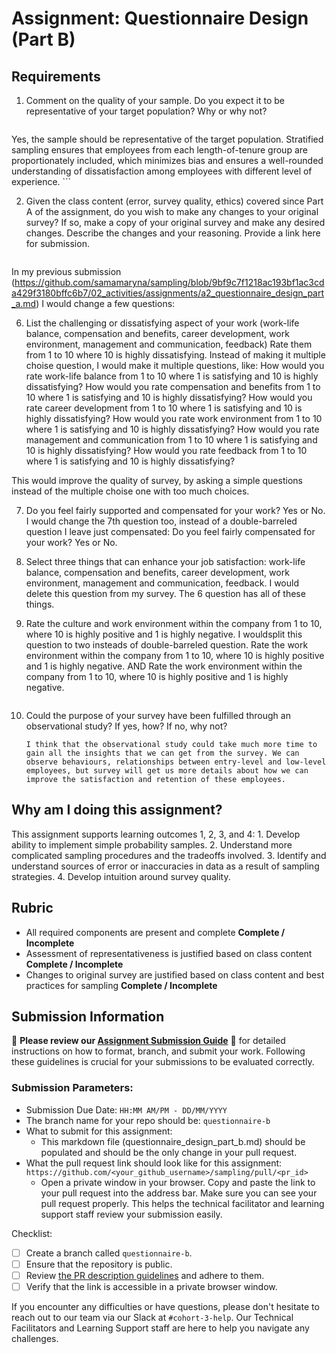 # Assignment: Questionnaire Design (Part B)

## Requirements
1. Comment on the quality of your sample. Do you expect it to be representative of your target population? Why or why not?

    ```
Yes, the sample should be representative of the target population. Stratified sampling ensures that employees from each length-of-tenure group are proportionately included, which minimizes bias and ensures a well-rounded understanding of dissatisfaction among employees with different level of experience. 
    ```

2. Given the class content (error, survey quality, ethics) covered since Part A of the assignment, do you wish to make any changes to your original survey? If so, make a copy of your original survey and make any desired changes. Describe the changes and your reasoning. Provide a link here for submission.

    ```
In my previous submission (https://github.com/samamaryna/sampling/blob/9bf9c7f1218ac193bf1ac3cda429f3180bffc6b7/02_activities/assignments/a2_questionnaire_design_part_a.md) I would change a few questions: 

6. List the challenging or dissatisfying aspect of your work (work-life balance, compensation and benefits, career development, work environment, management and communication, feedback) Rate them from 1 to 10 where 10 is highly dissatisfying. 
Instead of making it multiple choise question, I would make it multiple questions, like: 
How would you rate work-life balance from 1 to 10 where 1 is satisfying and 10 is highly dissatisfying?
How would you rate compensation and benefits from 1 to 10 where 1 is satisfying and 10 is highly dissatisfying?
How would you rate career development from 1 to 10 where 1 is satisfying and 10 is highly dissatisfying?
How would you rate work environment from 1 to 10 where 1 is satisfying and 10 is highly dissatisfying?
How would you rate management and communication from 1 to 10 where 1 is satisfying and 10 is highly dissatisfying?
How would you rate feedback from 1 to 10 where 1 is satisfying and 10 is highly dissatisfying?

This would improve the quality of survey, by asking a simple questions instead of the multiple choise one with too much choices. 


7. Do you feel fairly supported and compensated for your work? Yes or No. 
I would change the 7th question too, instead of a double-barreled question I leave just compensated:
Do you feel fairly compensated for your work? Yes or No. 


8. Select three things that can enhance your job satisfaction: work-life balance, compensation and benefits, career development, work environment, management and communication, feedback. 
I would delete this question from my survey. The 6 question has all of these things. 

10. Rate the culture and work environment within the company from 1 to 10, where 10 is highly positive and 1 is highly negative. 
I wouldsplit this question to two insteads of double-barreled question. 
Rate the work environment within the company from 1 to 10, where 10 is highly positive and 1 is highly negative. 
AND
Rate the work environment within the company from 1 to 10, where 10 is highly positive and 1 is highly negative. 
    ```

3. Could the purpose of your survey have been fulfilled through an observational study? If yes, how? If no, why not?

    ```
   I think that the observational study could take much more time to gain all the insights that we can get from the survey. We can observe behaviours, relationships between entry-level and low-level employees, but survey will get us more details about how we can improve the satisfaction and retention of these employees. 
    ```

## Why am I doing this assignment?

This assignment supports learning outcomes 1, 2, 3, and 4:
	1.	Develop ability to implement simple probability samples.
	2.	Understand more complicated sampling procedures and the tradeoffs involved.
	3.	Identify and understand sources of error or inaccuracies in data as a result of sampling strategies.
	4.	Develop intuition around survey quality.

## Rubric

-	All required components are present and complete **Complete / Incomplete**
-	Assessment of representativeness is justified based on class content **Complete / Incomplete**
-	Changes to original survey are justified based on class content and best practices for sampling **Complete / Incomplete**

## Submission Information

🚨 **Please review our [Assignment Submission Guide](https://github.com/UofT-DSI/onboarding/blob/main/onboarding_documents/submissions.md)** 🚨 for detailed instructions on how to format, branch, and submit your work. Following these guidelines is crucial for your submissions to be evaluated correctly.

### Submission Parameters:
* Submission Due Date: `HH:MM AM/PM - DD/MM/YYYY`
* The branch name for your repo should be: `questionnaire-b`
* What to submit for this assignment:
    * This markdown file (questionnaire_design_part_b.md) should be populated and should be the only change in your pull request.
* What the pull request link should look like for this assignment: `https://github.com/<your_github_username>/sampling/pull/<pr_id>`
    * Open a private window in your browser. Copy and paste the link to your pull request into the address bar. Make sure you can see your pull request properly. This helps the technical facilitator and learning support staff review your submission easily.

Checklist:
- [ ] Create a branch called `questionnaire-b`.
- [ ] Ensure that the repository is public.
- [ ] Review [the PR description guidelines](https://github.com/UofT-DSI/onboarding/blob/main/onboarding_documents/submissions.md#guidelines-for-pull-request-descriptions) and adhere to them.
- [ ] Verify that the link is accessible in a private browser window.

If you encounter any difficulties or have questions, please don't hesitate to reach out to our team via our Slack at `#cohort-3-help`. Our Technical Facilitators and Learning Support staff are here to help you navigate any challenges.
